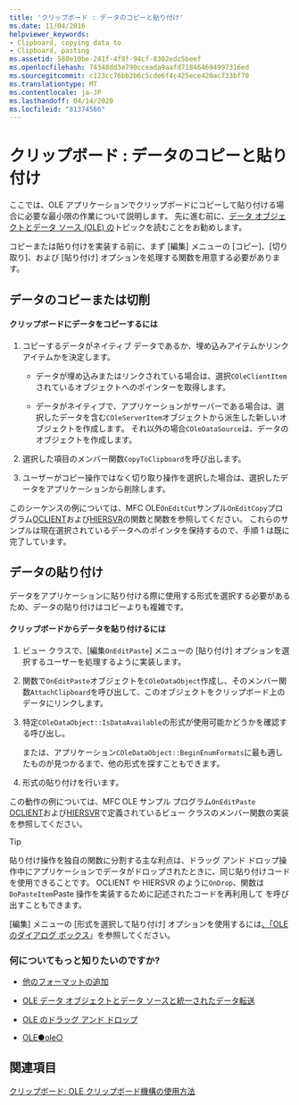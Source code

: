 ```yaml
---
title: 'クリップボード : データのコピーと貼り付け'
ms.date: 11/04/2016
helpviewer_keywords:
- Clipboard, copying data to
- Clipboard, pasting
ms.assetid: 580e10be-241f-4f9f-94cf-8302edc5beef
ms.openlocfilehash: 74348dd3e790cceada9aafd718464694997316ed
ms.sourcegitcommit: c123cc76bb2b6c5cde6f4c425ece420ac733bf70
ms.translationtype: MT
ms.contentlocale: ja-JP
ms.lasthandoff: 04/14/2020
ms.locfileid: "81374566"
---
```

# <a name="clipboard-copying-and-pasting-data"></a>クリップボード : データのコピーと貼り付け

ここでは、OLE アプリケーションでクリップボードにコピーして貼り付ける場合に必要な最小限の作業について説明します。 先に進む前に、[データ オブジェクトとデータ ソース (OLE) の](../mfc/data-objects-and-data-sources-ole.md)トピックを読むことをお勧めします。

コピーまたは貼り付けを実装する前に、まず [編集] メニューの [コピー]、[切り取り]、および [貼り付け] オプションを処理する関数を用意する必要があります。

## <a name="copying-or-cutting-data"></a><a name="_core_copying_or_cutting_data"></a>データのコピーまたは切削

#### <a name="to-copy-data-to-the-clipboard"></a>クリップボードにデータをコピーするには

1. コピーするデータがネイティブ データであるか、埋め込みアイテムかリンク アイテムかを決定します。

   - データが埋め込みまたはリンクされている場合は、選択`COleClientItem`されているオブジェクトへのポインターを取得します。

   - データがネイティブで、アプリケーションがサーバーである場合は、選択したデータを含む`COleServerItem`オブジェクトから派生した新しいオブジェクトを作成します。 それ以外の場合`COleDataSource`は、データのオブジェクトを作成します。

1. 選択した項目のメンバー関数`CopyToClipboard`を呼び出します。

1. ユーザーがコピー操作ではなく切り取り操作を選択した場合は、選択したデータをアプリケーションから削除します。

このシーケンスの例については、MFC OLE`OnEditCut`サンプル`OnEditCopy`プログラム[OCLIENT](../overview/visual-cpp-samples.md)および[HIERSVR](../overview/visual-cpp-samples.md)の関数と関数を参照してください。 これらのサンプルは現在選択されているデータへのポインタを保持するので、手順 1 は既に完了しています。

## <a name="pasting-data"></a><a name="_core_pasting_data"></a>データの貼り付け

データをアプリケーションに貼り付ける際に使用する形式を選択する必要があるため、データの貼り付けはコピーよりも複雑です。

#### <a name="to-paste-data-from-the-clipboard"></a>クリップボードからデータを貼り付けるには

1. ビュー クラスで、[編集`OnEditPaste`] メニューの [貼り付け] オプションを選択するユーザーを処理するように実装します。

1. 関数で`OnEditPaste`オブジェクトを`COleDataObject`作成し、そのメンバー関数`AttachClipboard`を呼び出して、このオブジェクトをクリップボード上のデータにリンクします。

1. 特定`COleDataObject::IsDataAvailable`の形式が使用可能かどうかを確認する呼び出し。

   または、アプリケーション`COleDataObject::BeginEnumFormats`に最も適したものが見つかるまで、他の形式を探すこともできます。

1. 形式の貼り付けを行います。

この動作の例については、MFC OLE サンプル プログラム`OnEditPaste` [OCLIENT](../overview/visual-cpp-samples.md)および[HIERSVR](../overview/visual-cpp-samples.md)で定義されているビュー クラスのメンバー関数の実装を参照してください。

> [!TIP]
> 貼り付け操作を独自の関数に分割する主な利点は、ドラッグ アンド ドロップ操作中にアプリケーションでデータがドロップされたときに、同じ貼り付けコードを使用できることです。 OCLIENT や HIERSVR のように`OnDrop`、関数は`DoPasteItem`Paste 操作を実装するために記述されたコードを再利用して を呼び出すこともできます。

[編集] メニューの [形式を選択して貼り付け] オプションを使用するには[、「OLE のダイアログ ボックス](../mfc/dialog-boxes-in-ole.md)」を参照してください。

### <a name="what-do-you-want-to-know-more-about"></a>何についてもっと知りたいのですか?

- [他のフォーマットの追加](../mfc/clipboard-adding-other-formats.md)

- [OLE データ オブジェクトとデータ ソースと統一されたデータ転送](../mfc/data-objects-and-data-sources-ole.md)

- [OLE のドラッグ アンド ドロップ](../mfc/drag-and-drop-ole.md)

- [OLE●ole○](../mfc/ole-background.md)

## <a name="see-also"></a>関連項目

[クリップボード: OLE クリップボード機構の使用方法](../mfc/clipboard-using-the-ole-clipboard-mechanism.md)
